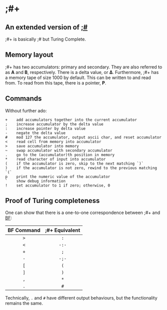 # ;#+
## An extended version of [;#](https://codegolf.stackexchange.com/questions/121921)

;#+ is basically ;# but Turing Complete.

## Memory layout

;#+ has two accumulators: primary and secondary. They are also referred to as **A** and **B**, respectively.  There is a delta value, or **&Delta;**. Furthermore, ;#+ has a memory tape of size 1000 by default. This can be written to and read from. To read from this tape, there is a pointer, **P**.

## Commands

Without further ado:

    +    add accumulators together into the current accumulator
    ;    increase accumulator by the delta value
    :    increase pointer by delta value
    -    negate the delta value
    #    mod 127 the accumulator, output ascii char, and reset accumulator
    <    read cell from memory into accumulator
    >    save accumulator into memory
    ~    swap accumulator with secondary accumulator
    .    go to the (accumulator)th position in memory
    *    read character of input into accumulator
    (    if the accumulator is zero, skip to the next matching `)`
    )    if the accumulator is not zero, rewind to the previous matching `(`
    p    print the numeric value of the accumulator
    `    show debug information
    !    set accumulator to 1 if zero; otherwise, 0

## Proof of Turing completeness

One can show that there is a one-to-one correspondence between ;#+ and [BF](http://esolangs.org/wiki/Brainfuck):

| BF Command | ;#+ Equivalent |
|:----------:|:--------------:|
| `>`        | `:`            |
| `<`        | `-:-`          |
| `+`        | `;`            |
| `-`        | `-;-`          |
| `[`        | `(`            |
| `]`        | `)`            |
| `,`        | `*`            |
| `.`        | `#`            |

Technically, `.` and `#` have different output behaviours, but the functionality remains the same.
